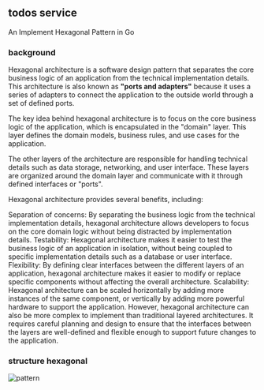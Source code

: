 ## todos service
An Implement Hexagonal Pattern in Go

### background
Hexagonal architecture is a software design pattern that separates the core business logic of an application from the technical implementation details. This architecture is also known as **"ports and adapters"** because it uses a series of adapters to connect the application to the outside world through a set of defined ports.

The key idea behind hexagonal architecture is to focus on the core business logic of the application, which is encapsulated in the "domain" layer. This layer defines the domain models, business rules, and use cases for the application.

The other layers of the architecture are responsible for handling technical details such as data storage, networking, and user interface. These layers are organized around the domain layer and communicate with it through defined interfaces or "ports".

Hexagonal architecture provides several benefits, including:

Separation of concerns: By separating the business logic from the technical implementation details, hexagonal architecture allows developers to focus on the core domain logic without being distracted by implementation details.
Testability: Hexagonal architecture makes it easier to test the business logic of an application in isolation, without being coupled to specific implementation details such as a database or user interface.
Flexibility: By defining clear interfaces between the different layers of an application, hexagonal architecture makes it easier to modify or replace specific components without affecting the overall architecture.
Scalability: Hexagonal architecture can be scaled horizontally by adding more instances of the same component, or vertically by adding more powerful hardware to support the application.
However, hexagonal architecture can also be more complex to implement than traditional layered architectures. It requires careful planning and design to ensure that the interfaces between the layers are well-defined and flexible enough to support future changes to the application.

### structure hexagonal
![pattern](https://github.com/mftakhullaziz/gotodos/blob/main/docs/hexago-pattern.png)



